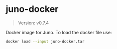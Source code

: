 # juno-docker

> Version: v0.7.4

Docker image for Juno. To load the docker file use:

```bash
docker load --input juno-docker.tar
```

